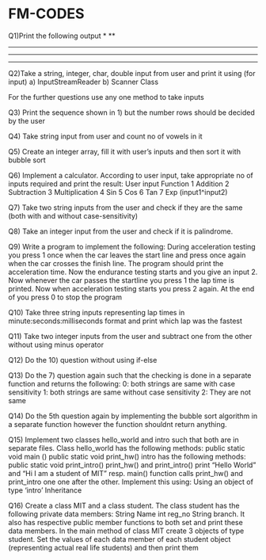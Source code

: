 # FM-CODES

Q1)Print the following output 
*
** 
*** 
**** 
*****

Q2)Take a string, integer, char, double input from user and print it using (for input) a) InputStreamReader b) Scanner Class

For the further questions use any one method to take inputs

Q3) Print the sequence shown in 1) but the number rows should be decided by the user

Q4) Take string input from user and count no of vowels in it

Q5) Create an integer array, fill it with user’s inputs and then sort it with bubble sort

Q6) Implement a calculator. According to user input, take appropriate no of inputs required and print the result: User input Function 1 Addition 2 Subtraction 3 Multiplication 4 Sin 5 Cos 6 Tan 7 Exp (input1^input2)

Q7) Take two string inputs from the user and check if they are the same (both with and without case-sensitivity)

Q8) Take an integer input from the user and check if it is palindrome.

Q9) Write a program to implement the following: During acceleration testing you press 1 once when the car leaves the start line and press once again when the car crosses the finish line. The program should print the acceleration time. Now the endurance testing starts and you give an input 2. Now whenever the car passes the startline you press 1 the lap time is printed. Now when acceleration testing starts you press 2 again. At the end of you press 0 to stop the program

Q10) Take three string inputs representing lap times in minute:seconds:milliseconds format and print which lap was the fastest

Q11) Take two integer inputs from the user and subtract one from the other without using minus operator

Q12) Do the 10) question without using if-else

Q13) Do the 7) question again such that the checking is done in a separate function and returns the following: 0: both strings are same with case sensitivity 1: both strings are same without case sensitivity 2: They are not same

Q14) Do the 5th question again by implementing the bubble sort algorithm in a separate function however the function shouldnt return anything.

Q15) Implement two classes hello_world and intro such that both are in separate files. Class hello_world has the following methods: public static void main () public static void print_hw() intro has the following methods: public static void print_intro() print_hw() and print_intro() print “Hello World” and “Hi I am a student of MIT” resp. main() function calls print_hw() and print_intro one one after the other. Implement this using: Using an object of type ‘intro’ Inheritance

Q16) Create a class MIT and a class student. The class student has the following private data members: String Name int reg_no String branch. It also has respective public member functions to both set and print these data members. In the main method of class MIT create 3 objects of type student. Set the values of each data member of each student object (representing actual real life students) and then print them
